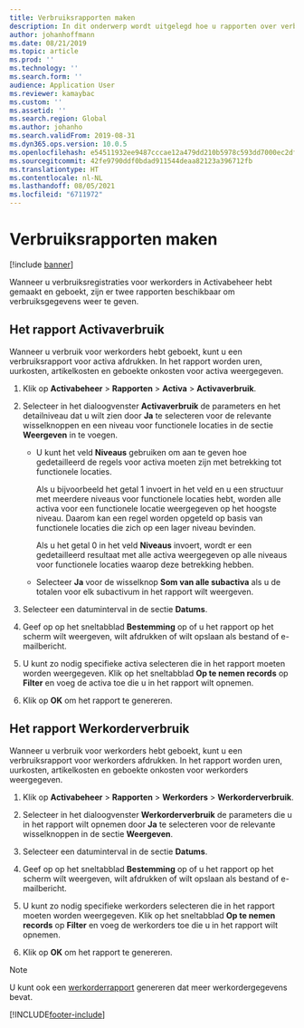 ```yaml
---
title: Verbruiksrapporten maken
description: In dit onderwerp wordt uitgelegd hoe u rapporten over verbruik maakt in Activabeheer.
author: johanhoffmann
ms.date: 08/21/2019
ms.topic: article
ms.prod: ''
ms.technology: ''
ms.search.form: ''
audience: Application User
ms.reviewer: kamaybac
ms.custom: ''
ms.assetid: ''
ms.search.region: Global
ms.author: johanho
ms.search.validFrom: 2019-08-31
ms.dyn365.ops.version: 10.0.5
ms.openlocfilehash: e54511932ee9487cccae12a479dd210b5978c593dd7000ec2dfe09c3c4014670
ms.sourcegitcommit: 42fe9790ddf0bdad911544deaa82123a396712fb
ms.translationtype: HT
ms.contentlocale: nl-NL
ms.lasthandoff: 08/05/2021
ms.locfileid: "6711972"
---
```

# <a name="create-consumption-reports"></a>Verbruiksrapporten maken

[!include [banner](../../includes/banner.md)]

 

Wanneer u verbruiksregistraties voor werkorders in Activabeheer hebt gemaakt en geboekt, zijn er twee rapporten beschikbaar om verbruiksgegevens weer te geven.


## <a name="asset-consumption-report"></a>Het rapport Activaverbruik

Wanneer u verbruik voor werkorders hebt geboekt, kunt u een verbruiksrapport voor activa afdrukken. In het rapport worden uren, uurkosten, artikelkosten en geboekte onkosten voor activa weergegeven.

1. Klik op **Activabeheer** > **Rapporten** > **Activa** > **Activaverbruik**.

2. Selecteer in het dialoogvenster **Activaverbruik** de parameters en het detailniveau dat u wilt zien door **Ja** te selecteren voor de relevante wisselknoppen en een niveau voor functionele locaties in de sectie **Weergeven** in te voegen.
    - U kunt het veld **Niveaus** gebruiken om aan te geven hoe gedetailleerd de regels voor activa moeten zijn met betrekking tot functionele locaties. 
    
        Als u bijvoorbeeld het getal 1 invoert in het veld en u een structuur met meerdere niveaus voor functionele locaties hebt, worden alle activa voor een functionele locatie weergegeven op het hoogste niveau. Daarom kan een regel worden opgeteld op basis van functionele locaties die zich op een lager niveau bevinden. 
        
        Als u het getal 0 in het veld **Niveaus** invoert, wordt er een gedetailleerd resultaat met alle activa weergegeven op alle niveaus voor functionele locaties waarop deze betrekking hebben. 
        
    - Selecteer **Ja** voor de wisselknop **Som van alle subactiva** als u de totalen voor elk subactivum in het rapport wilt weergeven.

3. Selecteer een datuminterval in de sectie **Datums**.

4. Geef op op het sneltabblad **Bestemming** op of u het rapport op het scherm wilt weergeven, wilt afdrukken of wilt opslaan als bestand of e-mailbericht.

5. U kunt zo nodig specifieke activa selecteren die in het rapport moeten worden weergegeven. Klik op het sneltabblad **Op te nemen records** op **Filter** en voeg de activa toe die u in het rapport wilt opnemen.

6. Klik op **OK** om het rapport te genereren.


## <a name="work-order-consumption-report"></a>Het rapport Werkorderverbruik

Wanneer u verbruik voor werkorders hebt geboekt, kunt u een verbruiksrapport voor werkorders afdrukken. In het rapport worden uren, uurkosten, artikelkosten en geboekte onkosten voor werkorders weergegeven.

1. Klik op **Activabeheer** > **Rapporten** > **Werkorders** > **Werkorderverbruik**.

2. Selecteer in het dialoogvenster **Werkorderverbruik** de parameters die u in het rapport wilt opnemen door **Ja** te selecteren voor de relevante wisselknoppen in de sectie **Weergeven**.

3. Selecteer een datuminterval in de sectie **Datums**.

4. Geef op op het sneltabblad **Bestemming** op of u het rapport op het scherm wilt weergeven, wilt afdrukken of wilt opslaan als bestand of e-mailbericht.

5. U kunt zo nodig specifieke werkorders selecteren die in het rapport moeten worden weergegeven. Klik op het sneltabblad **Op te nemen records** op **Filter** en voeg de werkorders toe die u in het rapport wilt opnemen.

6. Klik op **OK** om het rapport te genereren.


>[!NOTE]
>U kunt ook een [werkorderrapport](../work-orders/work-order-report.md) genereren dat meer werkordergegevens bevat.



[!INCLUDE[footer-include](../../../includes/footer-banner.md)]
